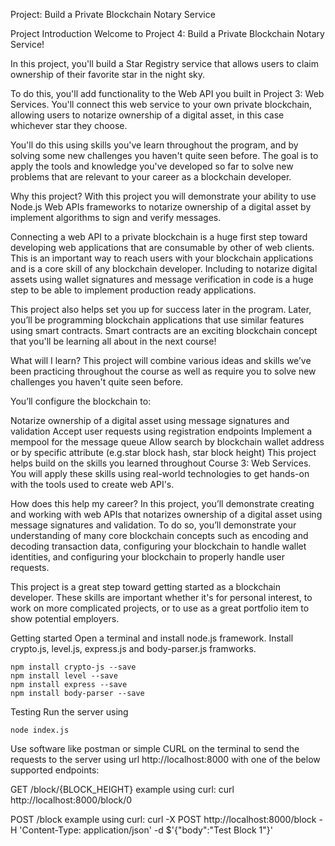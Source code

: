 Project: Build a Private Blockchain Notary Service

Project Introduction
Welcome to Project 4: Build a Private Blockchain Notary Service!

In this project, you'll build a Star Registry service that allows users to claim ownership of their favorite star in the night sky.

To do this, you'll add functionality to the Web API you built in Project 3: Web Services. You'll connect this web service to your own private blockchain, allowing users to notarize ownership of a digital asset, in this case whichever star they choose.

You'll do this using skills you've learn throughout the program, and by solving some new challenges you haven't quite seen before. The goal is to apply the tools and knowledge you've developed so far to solve new problems that are relevant to your career as a blockchain developer.

Why this project?
With this project you will demonstrate your ability to use Node.js Web APIs frameworks to notarize ownership of a digital asset by implement algorithms to sign and verify messages.

Connecting a web API to a private blockchain is a huge first step toward developing web applications that are consumable by other of web clients. This is an important way to reach users with your blockchain applications and is a core skill of any blockchain developer. Including to notarize digital assets using wallet signatures and message verification in code is a huge step to be able to implement production ready applications.

This project also helps set you up for success later in the program. Later, you’ll be programming blockchain applications that use similar features using smart contracts. Smart contracts are an exciting blockchain concept that you'll be learning all about in the next course!

What will I learn?
This project will combine various ideas and skills we’ve been practicing throughout the course as well as require you to solve new challenges you haven't quite seen before.

You’ll configure the blockchain to:

Notarize ownership of a digital asset using message signatures and validation
	Accept user requests using registration endpoints
	Implement a mempool for the message queue
	Allow search by blockchain wallet address or by specific attribute (e.g.star block hash, star block height)
	This project helps build on the skills you learned throughout Course 3: Web Services. You will apply these skills using real-world technologies to get hands-on with the tools used to create web API's.

How does this help my career?
In this project, you’ll demonstrate creating and working with web APIs that notarizes ownership of a digital asset using message signatures and validation. To do so, you’ll demonstrate your understanding of many core blockchain concepts such as encoding and decoding transaction data, configuring your blockchain to handle wallet identities, and configuring your blockchain to properly handle user requests.

This project is a great step toward getting started as a blockchain developer. These skills are important whether it's for personal interest, to work on more complicated projects, or to use as a great portfolio item to show potential employers.


Getting started
	Open a terminal and install node.js framework.
    Install crypto.js, level.js, express.js and body-parser.js framworks.

    npm install crypto-js --save
    npm install level --save
    npm install express --save
    npm install body-parser --save

Testing
	Run the server using

	node index.js

Use software like postman or simple CURL on the terminal to send the requests to the server using
url http://localhost:8000 with one of the below supported endpoints:

GET /block/{BLOCK_HEIGHT}
example using curl:
	curl http://localhost:8000/block/0

POST /block
example using curl:
	curl -X POST http://localhost:8000/block -H 'Content-Type: application/json' -d $'{"body":"Test Block 1"}'
